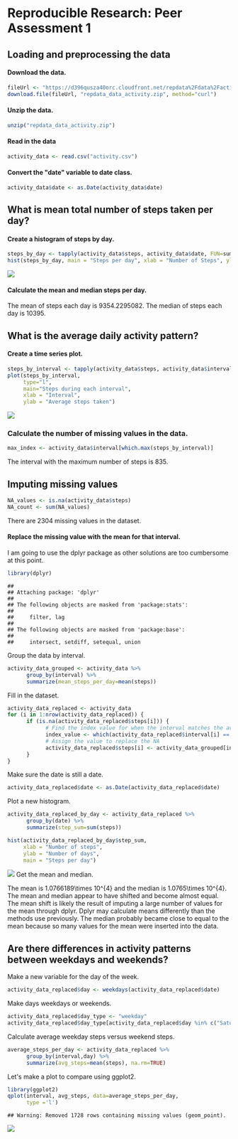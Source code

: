 # Reproducible Research: Peer Assessment 1


## Loading and preprocessing the data
#### Download the data.

```r
fileUrl <- "https://d396qusza40orc.cloudfront.net/repdata%2Fdata%2Factivity.zip"
download.file(fileUrl, "repdata_data_activity.zip", method="curl")
```
#### Unzip the data. 

```r
unzip("repdata_data_activity.zip")
```
#### Read in the data

```r
activity_data <- read.csv("activity.csv")
```
#### Convert the "date" variable to date class.

```r
activity_data$date <- as.Date(activity_data$date)
```

## What is mean total number of steps taken per day?
#### Create a histogram of steps by day. 

```r
steps_by_day <- tapply(activity_data$steps, activity_data$date, FUN=sum, na.rm=TRUE)
hist(steps_by_day, main = "Steps per day", xlab = "Number of Steps", ylab= "Number of Days")
```

![](PA1_template_files/figure-html/unnamed-chunk-5-1.png) 

#### Calculate the mean and median steps per day. 

The mean of steps each day is 9354.2295082. 
The median of steps each day is 10395.

## What is the average daily activity pattern?
#### Create a time series plot.

```r
steps_by_interval <- tapply(activity_data$steps, activity_data$interval, FUN=mean, na.rm = TRUE)
plot(steps_by_interval, 
     type="l", 
     main="Steps during each interval", 
     xlab = "Interval", 
     ylab = "Average steps taken")
```

![](PA1_template_files/figure-html/unnamed-chunk-7-1.png) 
### Calculate the number of missing values in the data. 

```r
max_index <- activity_data$interval[which.max(steps_by_interval)]
```
The interval with the maximum number of steps
is 835.

## Imputing missing values

```r
NA_values <- is.na(activity_data$steps)
NA_count <- sum(NA_values)
```
There are 2304 missing values in the dataset. 

#### Replace the missing value with the mean for that interval. 
I am going to use the dplyr package as other solutions are too cumbersome at this point.

```r
library(dplyr)
```

```
## 
## Attaching package: 'dplyr'
## 
## The following objects are masked from 'package:stats':
## 
##     filter, lag
## 
## The following objects are masked from 'package:base':
## 
##     intersect, setdiff, setequal, union
```
Group the data by interval. 

```r
activity_data_grouped <- activity_data %>%
      group_by(interval) %>%
      summarize(mean_steps_per_day=mean(steps))
```
Fill in the dataset.

```r
activity_data_replaced <- activity_data
for (i in 1:nrow(activity_data_replaced)) {
      if (is.na(activity_data_replaced$steps[i])) {
            # Find the index value for when the interval matches the average
            index_value <- which(activity_data_replaced$interval[i] == activity_data_grouped$interval)
            # Assign the value to replace the NA
            activity_data_replaced$steps[i] <- activity_data_grouped[index_value,]$mean_steps_per_day
      }
}
```
Make sure the date is still a date. 

```r
activity_data_replaced$date <- as.Date(activity_data_replaced$date)
```

Plot a new histogram. 

```r
activity_data_replaced_by_day <- activity_data_replaced %>%
      group_by(date) %>%
      summarize(step_sum=sum(steps))

hist(activity_data_replaced_by_day$step_sum, 
     xlab = "Number of steps",
     ylab = "Number of days",
     main = "Steps per day")
```

![](PA1_template_files/figure-html/unnamed-chunk-14-1.png) 
Get the mean and median.


The mean is 1.0766189\times 10^{4} and the median is 1.0765\times 10^{4}. 
The mean and median appear to have shifted and become almost equal. The mean shift is likely the result of imputing a large number of values for the mean through dplyr. Dplyr may calculate means differently than the methods use previously. The median probably became close to equal to the mean because so many values for the mean were inserted into the data. 

## Are there differences in activity patterns between weekdays and weekends?
Make a new variable for the day of the week. 

```r
activity_data_replaced$day <- weekdays(activity_data_replaced$date)
```
Make days weekdays or weekends.

```r
activity_data_replaced$day_type <- "weekday"
activity_data_replaced$day_type[activity_data_replaced$day %in% c("Saturday", "Sunday")] <- "weekend"
```
Calculate average weekday steps versus weekend steps. 

```r
average_steps_per_day <- activity_data_replaced %>%
      group_by(interval,day) %>%
      summarize(avg_steps=mean(steps), na.rm=TRUE)
```
Let's make a plot to compare using ggplot2.

```r
library(ggplot2)
qplot(interval, avg_steps, data=average_steps_per_day,
      type ='l')
```

```
## Warning: Removed 1728 rows containing missing values (geom_point).
```

![](PA1_template_files/figure-html/unnamed-chunk-19-1.png) 
